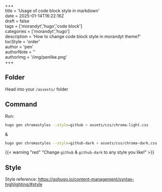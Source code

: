 +++  
title = 'Usage of code block style in markdown'  
date = 2025-01-14T16:22:16Z  
draft = false  
tags = ['morandyt','hugo','code block']  
categories = ['morandyt','hugo']  
description = 'How to change code block style in morandyt theme?'  
tocStyle = 'order'  
author = 'pen'  
authorNote = ''  
authorImg = '/img/penlike.png'  
+++  

## Folder
Head into your `/assests/` folder  

## Command
Run:
```bash
hugo gen chromastyles --style=github > assets/css/chroma-light.css
```
&
```bash
hugo gen chromastyles --style=github-dark > assets/css/chroma-dark.css
```
{{< warning "red" "Change `github` & `github-dark` to any style you like!" >}}

## Style
Style reference: https://gohugo.io/content-management/syntax-highlighting/#style

